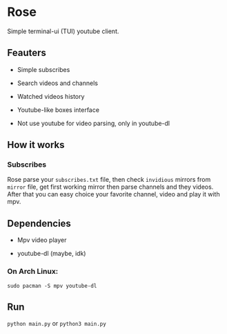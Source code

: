 # Rose

Simple terminal-ui (TUI) youtube client.

## Feauters

* Simple subscribes

* Search videos and channels

* Watched videos history

* Youtube-like boxes interface

* Not use youtube for video parsing, only in youtube-dl

## How it works

### Subscribes
Rose parse your `subscribes.txt` file, then check `invidious` mirrors from `mirror` file, get first working mirror then parse channels and they videos. After that you can easy choice your favorite channel, video and play it with mpv.

## Dependencies

* Mpv video player

* youtube-dl (maybe, idk)

### On Arch Linux:
`sudo pacman -S mpv youtube-dl`

## Run
`python main.py` or `python3 main.py`
